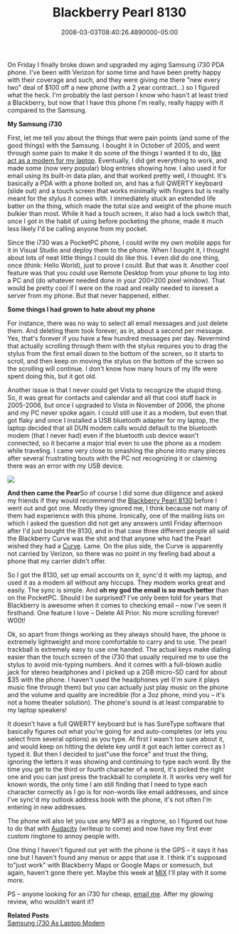 ﻿---
title: Blackberry Pearl 8130
date: "2008-03-03T08:40:26.4890000-05:00"
description: On Friday I finally broke down and upgraded my aging Samsung i730 PDA phone.
featuredImage: img/blackberry-pearl-8130-featured.png
---

[](http://blackberry.com/)On Friday I finally broke down and upgraded my aging Samsung i730 PDA phone. I've been with Verizon for some time and have been pretty happy with their coverage and such, and they were giving me there "new every two" deal of $100 off a new phone (with a 2 year contract…) so I figured what the heck. I'm probably the last person I know who hasn't at least tried a Blackberry, but now that I have this phone I'm really, really happy with it compared to the Samsung.

**My Samsung i730**

First, let me tell you about the things that were pain points (and some of the good things) with the Samsung. I bought it in October of 2005, and went through some pain to make it do some of the things I wanted it to do, [like act as a modem for my laptop](http://aspadvice.com/blogs/ssmith/archive/2007/01/29/Samsung-i730-As-Laptop-Modem.aspx). Eventually, I did get everything to work, and made some (now very popular) blog entries showing how. I also used it for email using its built-in data plan, and that worked pretty well, I thought. It's basically a PDA with a phone bolted on, and has a full QWERTY keyboard (slide out) and a touch screen that works minimally with fingers but is really meant for the stylus it comes with. I immediately stuck an extended life batter on the thing, which made the total size and weight of the phone much bulkier than most. While it had a touch screen, it also had a lock switch that, once I got in the habit of using before pocketing the phone, made it much less likely I'd be calling anyone from my pocket.

Since the i730 was a PocketPC phone, I could write my own mobile apps for it in Visual Studio and deploy them to the phone. When I bought it, I thought about lots of neat little things I could do like this. I even did do one thing, once (think: Hello World), just to prove I could. But that was it. Another cool feature was that you could use Remote Desktop from your phone to log into a PC and (do whatever needed done in your 200×200 pixel window). That would be pretty cool if I were on the road and really needed to iisreset a server from my phone. But that never happened, either.

**Some things I had grown to hate about my phone**

For instance, there was no way to select all email messages and just delete them. And deleting them took forever, as in, about a second per message. Yes, that's forever if you have a few hundred messages per day. Nevermind that actually scrolling through them with the stylus requires you to drag the stylus from the first email down to the bottom of the screen, so it starts to scroll, and then keep on moving the stylus on the bottom of the screen so the scrolling will continue. I don't know how many hours of my life were spent doing this, but it got old.

Another issue is that I never could get Vista to recognize the stupid thing. So, it was great for contacts and calendar and all that cool stuff back in 2005-2006, but once I upgraded to Vista in November of 2006, the phone and my PC never spoke again. I could still use it as a modem, but even that got flaky and once I installed a USB bluetooth adapter for my laptop, the laptop decided that all DUN modem calls would default to the bluetooth modem (that I never had) even if the bluetooth usb device wasn't connected, so it became a major trial even to use the phone as a modem while traveling. I came very close to smashing the phone into many pieces after several frustrating bouts with the PC not recognizing it or claiming there was an error with my USB device.


![](/img/blackberry.jpg)


**And then came the Pear**So of course I did some due diligence and asked my friends if they would recommend the [Blackberry Pearl 8130](http://na.blackberry.com/eng/devices/device-detail.jsp?navId=H0,C101,P625) before I went out and got one. Mostly they ignored me, I think because not many of them had experience with this phone. Ironically, one of the mailing lists on which I asked the question did not get any answers until Friday afternoon after I'd just bought the 8130, and in that case three different people all said the Blackberry Curve was the shit and that anyone who had the Pearl wished they had a [Curve](http://na.blackberry.com/eng/devices/series-detail.jsp?navId=H0,C221). Lame. On the plus side, the Curve is apparently not carried by Verizon, so there was no point in my feeling bad about a phone that my carrier didn't offer.

So I got the 8130, set up email accounts on it, sync'd it with my laptop, and used it as a modem all without any hiccups. They modem works great and easily. The sync is simple. And **oh my god the email is so much better** than on the PocketPC. Should I be surprised? I've only been told for years that Blackberry is awesome when it comes to checking email – now I've seen it firsthand. One feature I love – Delete All Prior. No more scrolling forever! W00t!

Ok, so apart from things working as they always should have, the phone is extremely lightweight and more comfortable to carry and to use. The pearl trackball is extremely easy to use one handed. The actual keys make dialing easier than the touch screen of the i730 that usually required me to use the stylus to avoid mis-typing numbers. And it comes with a full-blown audio jack for stereo headphones and I picked up a 2GB micro-SD card for about $35 with the phone. I haven't used the headphones yet (I'm sure it plays music fine through them) but you can actually just play music on the phone and the volume and quality are incredible (for a 3oz phone, mind you – it's not a home theater solution). The phone's sound is at least comparable to my laptop speakers!

It doesn't have a full QWERTY keyboard but is has SureType software that basically figures out what you're going for and auto-completes (or lets you select from several options) as you type. At first I wasn't too sure about it, and would keep on hitting the delete key until it got each letter correct as I typed it. But then I decided to just"use the force" and trust the thing, ignoring the letters it was showing and continuing to type each word. By the time you get to the third or fourth character of a word, it's picked the right one and you can just press the trackball to complete it. It works very well for known words, the only time I am still finding that I need to type each character correctly as I go is for non-words like email addresses, and since I've sync'd my outlook address book with the phone, it's not often I'm entering in new addresses.

The phone will also let you use any MP3 as a ringtone, so I figured out how to do that with [Audacity](http://audacity.sourceforge.net/) (writeup to come) and now have my first ever custom ringtone to annoy people with.

One thing I haven't figured out yet with the phone is the GPS – it says it has one but I haven't found any menus or apps that use it. I think it's supposed to"just work" with Blackberry Maps or Google Maps or somesuch, but again, haven't gone there yet. Maybe this week at [MIX](http://visitmix.com/) I'll play with it some more.

PS – anyone looking for an i730 for cheap, [email me](http://aspadvice.com/blogs/ssmith/contact.aspx). After my glowing review, who wouldn't want it?



**Related Posts**\
[Samsung i730 As Laptop Modem](http://aspadvice.com/blogs/ssmith/archive/2007/01/29/Samsung-i730-As-Laptop-Modem.aspx)

